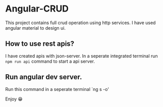 # Angular-CRUD
This project contains full crud operation using http services. I have used angular material to design ui. 
## How to use rest apis?
I have created apis with json-server. 
In a seperate integrated terminal run `npm run api` command to start a api server.
## Run angular dev server.
Run this command in a seperate terminal `ng s -o'

Enjoy 😁

